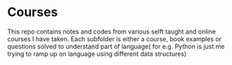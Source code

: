 # Courses
This repo contains notes and codes from various selft taught and online courses I have taken. Each subfolder is either a course, book examples or questions solved to understand part of language( for e.g. Python is just me trying to ramp up on language using different data structures)
